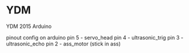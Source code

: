 # YDM
YDM 2015 Arduino


pinout config on arduino
pin 5 - servo_head
pin 4 - ultrasonic_trig
pin 3 - ultrasonic_echo
pin 2 - ass_motor (stick in ass)
